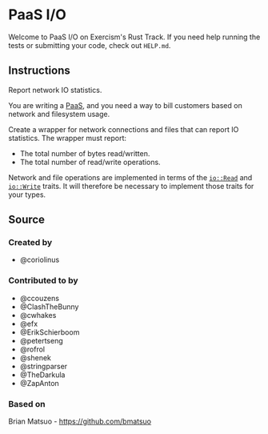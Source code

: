 # PaaS I/O

Welcome to PaaS I/O on Exercism's Rust Track.
If you need help running the tests or submitting your code, check out `HELP.md`.

## Instructions

Report network IO statistics.

You are writing a [PaaS][], and you need a way to bill customers based
on network and filesystem usage.

Create a wrapper for network connections and files that can report IO
statistics. The wrapper must report:

- The total number of bytes read/written.
- The total number of read/write operations.

[PaaS]: http://en.wikipedia.org/wiki/Platform_as_a_service

Network and file operations are implemented in terms of the [`io::Read`][read] and [`io::Write`][write] traits. It will therefore be necessary to implement those traits for your types.

[read]: https://doc.rust-lang.org/std/io/trait.Read.html
[write]: https://doc.rust-lang.org/std/io/trait.Write.html

## Source

### Created by

- @coriolinus

### Contributed to by

- @ccouzens
- @ClashTheBunny
- @cwhakes
- @efx
- @ErikSchierboom
- @petertseng
- @rofrol
- @shenek
- @stringparser
- @TheDarkula
- @ZapAnton

### Based on

Brian Matsuo - https://github.com/bmatsuo